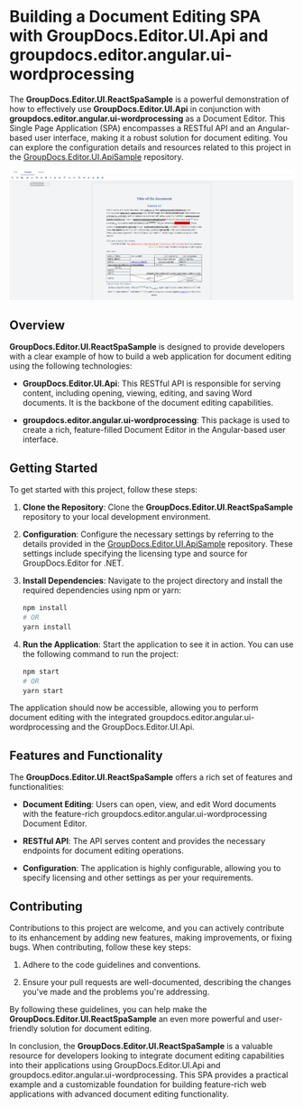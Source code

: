 # Building a Document Editing SPA with GroupDocs.Editor.UI.Api and groupdocs.editor.angular.ui-wordprocessing

The **GroupDocs.Editor.UI.ReactSpaSample** is a powerful demonstration of how to effectively use **GroupDocs.Editor.UI.Api** in conjunction with **groupdocs.editor.angular.ui-wordprocessing** as a Document Editor. This Single Page Application (SPA) encompasses a RESTful API and an Angular-based user interface, making it a robust solution for document editing. You can explore the configuration details and resources related to this project in the [GroupDocs.Editor.UI.ApiSample](https://github.com/groupdocs-editor/GroupDocs.Editor-for-.NET-UI/tree/word-processing-api/samples/GroupDocs.Editor.UI.ApiSample) repository.

![Editor show](docs/editor.ui.png)

## Overview

**GroupDocs.Editor.UI.ReactSpaSample** is designed to provide developers with a clear example of how to build a web application for document editing using the following technologies:

- **GroupDocs.Editor.UI.Api**: This RESTful API is responsible for serving content, including opening, viewing, editing, and saving Word documents. It is the backbone of the document editing capabilities.

- **groupdocs.editor.angular.ui-wordprocessing**: This package is used to create a rich, feature-filled Document Editor in the Angular-based user interface.

## Getting Started

To get started with this project, follow these steps:

1. **Clone the Repository**: Clone the **GroupDocs.Editor.UI.ReactSpaSample** repository to your local development environment.

2. **Configuration**: Configure the necessary settings by referring to the details provided in the [GroupDocs.Editor.UI.ApiSample](https://github.com/groupdocs-editor/GroupDocs.Editor-for-.NET-UI/tree/word-processing-api/samples/GroupDocs.Editor.UI.ApiSample) repository. These settings include specifying the licensing type and source for GroupDocs.Editor for .NET.

3. **Install Dependencies**: Navigate to the project directory and install the required dependencies using npm or yarn:

   ```bash
   npm install
   # OR
   yarn install
   ```

4. **Run the Application**: Start the application to see it in action. You can use the following command to run the project:

   ```bash
   npm start
   # OR
   yarn start
   ```

The application should now be accessible, allowing you to perform document editing with the integrated groupdocs.editor.angular.ui-wordprocessing and the GroupDocs.Editor.UI.Api.

## Features and Functionality

The **GroupDocs.Editor.UI.ReactSpaSample** offers a rich set of features and functionalities:

- **Document Editing**: Users can open, view, and edit Word documents with the feature-rich groupdocs.editor.angular.ui-wordprocessing Document Editor.

- **RESTful API**: The API serves content and provides the necessary endpoints for document editing operations.

- **Configuration**: The application is highly configurable, allowing you to specify licensing and other settings as per your requirements.

## Contributing

Contributions to this project are welcome, and you can actively contribute to its enhancement by adding new features, making improvements, or fixing bugs. When contributing, follow these key steps:

1. Adhere to the code guidelines and conventions.

2. Ensure your pull requests are well-documented, describing the changes you've made and the problems you're addressing.

By following these guidelines, you can help make the **GroupDocs.Editor.UI.ReactSpaSample** an even more powerful and user-friendly solution for document editing.

In conclusion, the **GroupDocs.Editor.UI.ReactSpaSample** is a valuable resource for developers looking to integrate document editing capabilities into their applications using GroupDocs.Editor.UI.Api and groupdocs.editor.angular.ui-wordprocessing. This SPA provides a practical example and a customizable foundation for building feature-rich web applications with advanced document editing functionality.